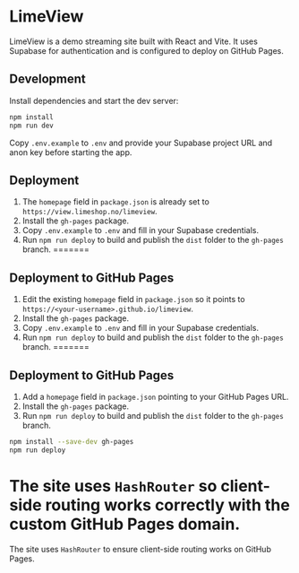 # LimeView

LimeView is a demo streaming site built with React and Vite. It uses Supabase for authentication and is configured to deploy on GitHub Pages.

## Development

Install dependencies and start the dev server:

```bash
npm install
npm run dev
```

Copy `.env.example` to `.env` and provide your Supabase project URL and anon key before starting the app.

## Deployment

1. The `homepage` field in `package.json` is already set to `https://view.limeshop.no/limeview`.
2. Install the `gh-pages` package.
3. Copy `.env.example` to `.env` and fill in your Supabase credentials.
4. Run `npm run deploy` to build and publish the `dist` folder to the `gh-pages` branch.
=======
## Deployment to GitHub Pages

1. Edit the existing `homepage` field in `package.json` so it points to `https://<your-username>.github.io/limeview`.
2. Install the `gh-pages` package.
3. Copy `.env.example` to `.env` and fill in your Supabase credentials.
4. Run `npm run deploy` to build and publish the `dist` folder to the `gh-pages` branch.
=======
## Deployment to GitHub Pages

1. Add a `homepage` field in `package.json` pointing to your GitHub Pages URL.
2. Install the `gh-pages` package.
3. Run `npm run deploy` to build and publish the `dist` folder to the `gh-pages` branch.

```bash
npm install --save-dev gh-pages
npm run deploy
```

The site uses `HashRouter` so client-side routing works correctly with the custom GitHub Pages domain.
=======
The site uses `HashRouter` to ensure client-side routing works on GitHub Pages.
